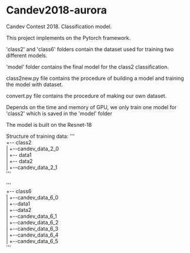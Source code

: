 # Candev2018-aurora
Candev Contest 2018. Classification model.         

This project implements on the Pytorch framework.

'class2' and 'class6' folders contain the dataset used for training two different models.

'model' folder contains the final model for the class2 classification.

class2new.py file contains the procedure of building a model and training the model with dataset.

convert.py file contains the procedure of making our own dataset.

Depends on the time and memory of GPU, we only train one model for 'class2' which is saved in the 'model' folder

The model is built on the Resnet-18

Structure of training data:
'''       
+-- class2          
|    +--candev_data_2_0         
|       +-- data1        
|       +-- data2       
|    +--candev_data_2_1        
'''        

'''               
+-- class6     
|    +--candev_data_6_0       
|        +--data1         
|        +--data2        
|    +--candev_data_6_1         
|    +--candev_data_6_2        
|    +--candev_data_6_3       
|    +--candev_data_6_4       
|    +--candev_data_6_5        
'''      


